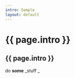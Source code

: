 ```yaml
---
intro: Sample
layout: default
---
```

# {{ page.intro }}


<h2>{{ page.intro }}</h2>

do **some** _stuff _
